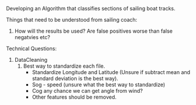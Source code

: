 Developing an Algorithm that classifies sections of sailing boat tracks. 

Things that need to be understood from sailing coach:
1. How will the results be used? Are false positives worse than false negatvies etc?

Technical Questions:
1. DataCleaning 
    1. Best way to standardize each file.
        * Standardize Longitude and Latitude (Unsure if subtract mean and standard deviation is the best way).
        * Sog - speed (unsure what the best way to standardize)
        * Cog any chance we can get angle from wind?
        * Other features should be removed.